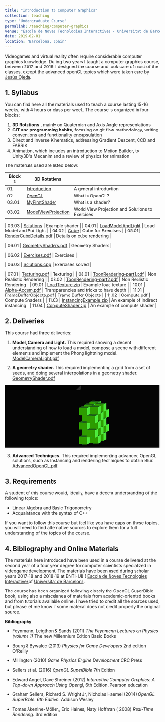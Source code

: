 ```yaml
---
title: "Introduction to Computer Graphics"
collection: teaching
type: "Undergraduate Course"
permalink: /teaching/computer-graphics
venue: "Escola de Noves Tecnologies Interactives - Universitat de Barcelona"
date: 2019-02-01
location: "Barcelona, Spain"
---
```


Videogames and virtual reality often require considerable computer graphics knowledge. During two years I taught a computer graphics course, between 2017 and 2019. I designed the course and took care of most of the classes, except the advanced openGL topics which were taken care by [Jesús Ojeda](https://enti.cat/professors/jesus-ojeda-contreras/). 

## 1. Syllabus

You can find here all the materials used to teach a course lasting 15-16 weeks, with 4 hours or class per week.
 The course is organized in four blocks:
 1. **3D Rotations** , mainly on Quaternion and Axis Angle representations 
 2. **GIT and programming habits**, focusing on git flow methodology, writing conventions and functionality encapsulation
 3. Direct and Inverse Kinematics, addressing Gradient Descent, CCD and FABRIK 
 4. Animation, which includes an introduction to Motion Builder, to Unity3D's Mecanim and a review of physics for animation
 
 The materials used are listed below:
 
| Block 1            | 3D Rotations   |                                                              |
| --------         | ------ | ------------------------------------------------------------ |
| 01    | [Introduction](computer-graphics/01.ComputerGraphics.Introduction.pdf)                           | A general introduction          |
| 02    | [OpenGL](computer-graphics/02.ComputerGraphics.Intro2OpenGL.pdf)                            | What is OpenGL?      |
| 03.01 | [MyFirstShader](computer-graphics/03.01ComputerGraphics.MyFirstShader.pdf)                            | What is a shader?     |
| 03.02 | [ModelViewProjection](computer-graphics/03.02.ComputerGraphics.ObjectWorldViewProjection-solutions1to6.pdf)                            | World View Projection and Solutions to Exercises     |

| 03.03 | [Solutions](computer-graphics/03.03.ComputerGraphics.Solution-render.cpp.zip)                            | Example shader     |
| 04.01    | [LoadModelAndLight](computer-graphics/04.01.ComputerGraphics.Load-model-and-put-light.pdf)                                         | Load Model and Put Light   |
| 04.02    | [Cube](computer-graphics/4.02.cube.obj)        | Cube for Exercises                       |
| 05.01    | [RenderCubeDetails.pdf](computer-graphics/05.01.ComputerGraphics.DetailsRenderingCube.pdf)   | Details on cube rendering  |

| 06.01    | [GeometryShaders.pdf](computer-graphics/06.01.ComputerGraphics.GeometryShaders.pdf)   | Geometry Shaders    |

| 06.02    | [Exercises.pdf](computer-graphics/06.02.ComputerGraphics.GeometryShaderExercises.pdf)   | Exercises |

| 06.03    | [Solutions.cpp](computer-graphics/06.03.ComputerGraphics.Solutions-exercise1to9.zip)   | Exercises solved  |

| 07.01    | [Texturing.pdf](computer-graphics/07.01.ComputerGraphics.Texturing.pdf)   |  Texturing  |
| 08.01    | [ToonRendering-part1.pdf](computer-graphics/08.01.ComputerGraphics.NonRealisticRendering-part1.pdf)   | Non Realistic Rendering  |
| 08.02    | [ToonRendering-part2.pdf](computer-graphics/08.02.ComputerGraphics.NonRealisticRendering-part2.pdf)   | Non Realistic Rendering  |
| 09.01    | [LoadTexture.zip](computer-graphics/09.01.ComputerGraphics.glframework-load-shader-load-texture.zip)   | Example load texture |
| 10.01    | [Alpha-Accum.pdf](computer-graphics/10.01.ComputerGraphics.Alpha-Accum.pdf)   | Transparencies and tricks to have depth  |
| 11.01    | [FrameBufferObjects.pdf](computer-graphics/11.01.ComputerGraphics.FrameBufferObjects.pdf)   | Frame Buffer Objects |
| 11.02    | [Compute.pdf](computer-graphics/11.02.ComputerGraphics.ModernOpenGL-Compute.pdf)   | Compute Shaders |
| 11.03    | [InstancingExample.zip](computer-graphics/11.03.ComputerGraphics.instancing.zip)   | An example of indirect instancing  |
| 11.04    | [ComputeShader.zip](computer-graphics/11.04.ComputerGraphics.glframework-computeshader.zip)   | An example of compute shader  |



## 2. Deliveries
This course had three deliveries:
 1. **Model, Camera and Light.** This required showing a decent understanding of how to load a model, compose a scene with different elements and implement the Phong lightning model.
[ModelCameraLight.pdf](computer-graphics/AA1.ComputerGraphics.ModelCameraLight.pdf) 
 
 2. **A geometry shader.** This required implementing a grid from a set of seeds, and doing several interpolations in a geometry shader.
[GeometryShader.pdf](computer-graphics/AA2.ComputerGraphics.GeometryShader.pdf) 

![example](computer-graphics/image8.gif "")


 
 3. **Advanced Techniques.** This required implementing advanced OpenGL solutions, such as Instancing and rendering techniques to obtain Blur.
[AdvancedOpenGL.pdf](computer-graphics/AA3.ComputerGraphics.AdvancedRenderingTechniques.pdf) 
 
 
 
## 3. Requirements

A student of this course would, ideally, have a decent understanding of the following topics:

*  Linear Algebra and Basic Trigonometry
* Acquaintance with the syntax of C++

If you want to follow this course but feel like you have gaps on these topics, you will need to find alternative sources to explore them for a full understanding of the topics of the course.



## 4. Bibliography and Online Materials

The materials here introduced have been used in a course delivered at the second year of a four year degree for computer scientists specialized in videogame development. The materials have been used during scholar years 2017-18 and 2018-19 at ENTI-UB ( [Escola de Noves Tecnologies Interactives](http://www.enti.cat)of [Universitat de Barcelona](http://www.ub.edu).

The course has been organized following closely the OpenGL SuperBible book, using also a miscelanea of materials from academic-oriented books and from tutorials available online. I have tried to credit all the sources used, but please let me know if some material does not credit properly the original source.

**Bibliography**

*	Feynmann, Leigthon & Sands (2011) *The Feynmann Lectures on Physics (volume 1)*  The new Millennium Edition Basic Books
*	Bourg & Bywalec (2013) *Physics for Game Developers*  2nd edition O'Reilly
*	Millington (2010) *Game Physics Engine Development* CRC Press
*	Sellers et al. (2016) *OpenGL SuperBible* 7th Edition


* Edward Angel, Dave Shreiner (2012) *Interactive Computer Graphics: A Top-down Approach
Using Opengl*, 6th Edition. Pearson education
* Graham Sellers, Richard S. Wright Jr, Nicholas Haemel (2014) *OpenGL SuperBible. 6th Edition.*
Addison Wesley
* Tomas Akenine-Möller,, Eric Haines, Naty Hoffman ( 2008) *Real-Time Rendering.* 3rd edition










